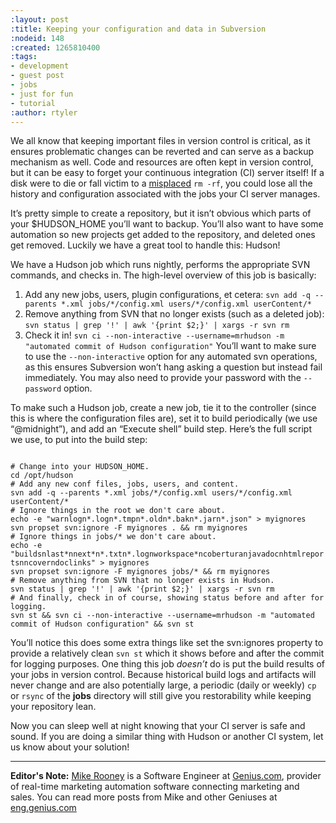 ```yaml
---
:layout: post
:title: Keeping your configuration and data in Subversion
:nodeid: 148
:created: 1265810400
:tags:
- development
- guest post
- jobs
- just for fun
- tutorial
:author: rtyler
---
```

We all know that keeping important files in version control is critical, as it ensures problematic changes can be reverted and can serve as a backup mechanism as well. Code and resources are often kept in version control, but it can be easy to forget your continuous integration (CI) server itself! If a disk were to die or fall victim to a [misplaced](https://twitter.com/progrium/status/7646048501) `rm -rf`, you could lose all the history and configuration associated with the jobs your CI server manages.

It’s pretty simple to create a repository, but it isn’t obvious which parts of your $HUDSON_HOME you’ll want to backup. You’ll also want to have some automation so new projects get added to the repository, and deleted ones get removed. Luckily we have a great tool to handle this: Hudson!

We have a Hudson job which runs nightly, performs the appropriate SVN commands, and checks in. The high-level overview of this job is basically:

1.  Add any new jobs, users, plugin configurations, et cetera: `svn add -q --parents *.xml jobs/*/config.xml users/*/config.xml userContent/*`
1.  Remove anything from SVN that no longer exists (such as a deleted job): `svn status | grep '!' | awk '{print $2;}' | xargs -r svn rm`
1.  Check it in! `svn ci --non-interactive --username=mrhudson -m "automated commit of Hudson configuration"`
You’ll want to make sure to use the `--non-interactive` option for any automated svn operations, as this ensures Subversion won’t hang asking a question but instead fail immediately. You may also need to provide your password with the `--password` option.

To make such a Hudson job, create a new job, tie it to the controller (since this is where the configuration files are), set it to build periodically (we use “@midnight”), and add an “Execute shell” build step. Here’s the full script we use, to put into the build step:

<code type="bash">
# Change into your HUDSON_HOME.
cd /opt/hudson
# Add any new conf files, jobs, users, and content.
svn add -q --parents *.xml jobs/*/config.xml users/*/config.xml userContent/*
# Ignore things in the root we don't care about.
echo -e "warnlogn*.logn*.tmpn*.oldn*.bakn*.jarn*.json" > myignores
svn propset svn:ignore -F myignores . && rm myignores
# Ignore things in jobs/* we don't care about.
echo -e "buildsnlast*nnext*n*.txtn*.lognworkspace*ncoberturanjavadocnhtmlreportsnncoverndoclinks" > myignores
svn propset svn:ignore -F myignores jobs/* && rm myignores
# Remove anything from SVN that no longer exists in Hudson.
svn status | grep '!' | awk '{print $2;}' | xargs -r svn rm
# And finally, check in of course, showing status before and after for logging.
svn st && svn ci --non-interactive --username=mrhudson -m "automated commit of Hudson configuration" && svn st
</code>

You’ll notice this does some extra things like set the svn:ignores property to provide a relatively clean `svn st` which it shows before and after the commit for logging purposes. One thing this job *doesn’t* do is put the build results of your jobs in version control. Because historical build logs and artifacts will never change and are also potentially large, a periodic (daily or weekly) `cp` or `rsync` of the **jobs** directory will still give you restorability while keeping your repository lean.

Now you can sleep well at night knowing that your CI server is safe and sound. If you are doing a similar thing with Hudson or another CI system, let us know about your solution!

----
**Editor's Note:** <a id="aptureLink_S8IC1qB8oH" href="https://twitter.com/MikeRooney">Mike Rooney</a> is a Software Engineer at <a id="aptureLink_tuyi7spa9e" href="https://twitter.com/Genius_com">Genius.com</a>, provider of real-time marketing automation software connecting marketing and sales. You can read more posts from Mike and other Geniuses at [eng.genius.com](https://eng.genius.com)

